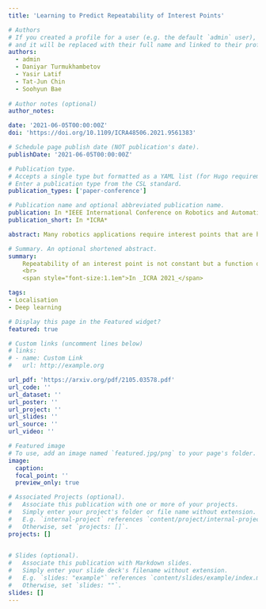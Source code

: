 ```yaml
---
title: 'Learning to Predict Repeatability of Interest Points'

# Authors
# If you created a profile for a user (e.g. the default `admin` user), write the username (folder name) here
# and it will be replaced with their full name and linked to their profile.
authors:
  - admin
  - Daniyar Turmukhambetov
  - Yasir Latif
  - Tat-Jun Chin
  - Soohyun Bae
  
# Author notes (optional)
author_notes:

date: '2021-06-05T00:00:00Z'
doi: 'https://doi.org/10.1109/ICRA48506.2021.9561383'

# Schedule page publish date (NOT publication's date).
publishDate: '2021-06-05T00:00:00Z'

# Publication type.
# Accepts a single type but formatted as a YAML list (for Hugo requirements).
# Enter a publication type from the CSL standard.
publication_types: ['paper-conference']

# Publication name and optional abbreviated publication name.
publication: In *IEEE International Conference on Robotics and Automation (ICRA 2021)*
publication_short: In *ICRA*

abstract: Many robotics applications require interest points that are highly repeatable under varying viewpoints and lighting conditions. However, this requirement is very challenging as the environment changes continuously and indefinitely, leading to appearance changes of interest points with respect to time. This paper proposes to predict the repeatability of an interest point as a function of time, which can tell us the lifespan of the interest point considering daily or seasonal variation. The repeatability predictor (RP) is formulated as a regressor trained on repeated interest points from multiple viewpoints over a long period of time. Through comprehensive experiments, we demonstrate that our RP can estimate when a new interest point is repeated, and also highlight an insightful analysis about this problem. For further comparison, we apply our RP to the map summarization under visual localization framework, which builds a compact representation of the full context map given the query time. The experimental result shows a careful selection of potentially repeatable interest points predicted by our RP can significantly mitigate the degeneration of localization accuracy from map summarization.

# Summary. An optional shortened abstract.
summary: 
    Repeatability of an interest point is not constant but a function of time
    <br>
    <span style="font-size:1.1em">In _ICRA 2021_</span>

tags: 
- Localisation
- Deep learning

# Display this page in the Featured widget?
featured: true

# Custom links (uncomment lines below)
# links:
# - name: Custom Link
#   url: http://example.org

url_pdf: 'https://arxiv.org/pdf/2105.03578.pdf'
url_code: ''
url_dataset: ''
url_poster: ''
url_project: ''
url_slides: ''
url_source: ''
url_video: ''

# Featured image
# To use, add an image named `featured.jpg/png` to your page's folder.
image:
  caption: 
  focal_point: ''
  preview_only: true

# Associated Projects (optional).
#   Associate this publication with one or more of your projects.
#   Simply enter your project's folder or file name without extension.
#   E.g. `internal-project` references `content/project/internal-project/index.md`.
#   Otherwise, set `projects: []`.
projects: []
  

# Slides (optional).
#   Associate this publication with Markdown slides.
#   Simply enter your slide deck's filename without extension.
#   E.g. `slides: "example"` references `content/slides/example/index.md`.
#   Otherwise, set `slides: ""`.
slides: []
---
```

